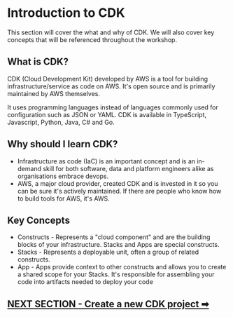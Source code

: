 # Introduction to CDK
This section will cover the what and why of CDK. We will also cover key concepts that will be referenced throughout the workshop.

## What is CDK?
CDK (Cloud Development Kit) developed by AWS is a tool for building infrastructure/service as code on AWS. It's open source and is primarily maintained by AWS themselves.

It uses programming languages instead of languages commonly used for configuration such as JSON or YAML. CDK is available in TypeScript, Javascript, Python, Java, C# and Go.

## Why should I learn CDK?
- Infrastructure as code (IaC) is an important concept and is an in-demand skill for both software, data and platform engineers alike as organisations embrace devops.
- AWS, a major cloud provider, created CDK and is invested in it so you can be sure it's actively maintained. If there are people who know how to build tools for AWS, it's AWS.

## Key Concepts
- Constructs - Represents a "cloud component" and are the building blocks of your infrastructure. Stacks and Apps are special constructs.
- Stacks - Represents a deployable unit, often a group of related constructs.
- App - Apps provide context to other constructs and allows you to create a shared scope for your Stacks. It's responsible for assembling your code into artifacts needed to deploy your code

## [NEXT SECTION  - Create a new CDK project ➡](02-create-new-cdk-project.md)
